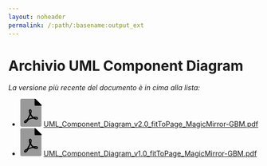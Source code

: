 ```yaml
---
layout: noheader
permalink: /:path/:basename:output_ext
---
```


# Archivio UML Component Diagram

_La versione più recente del documento è in cima alla lista:_

- ![file-pdf.svg](../assets/favicon/file-pdf.svg) [UML\_Component\_Diagram\_v2.0\_fitToPage\_MagicMirror-GBM.pdf](../assets/UMLComponentDiagram/UML_Component_Diagram_v2.0_fitToPage_MagicMirror-GBM.pdf)
- ![file-pdf.svg](../assets/favicon/file-pdf.svg) [UML\_Component\_Diagram\_v1.0\_fitToPage\_MagicMirror-GBM.pdf](../assets/UMLComponentDiagram/UML_Component_Diagram_v1.0_fitToPage_MagicMirror-GBM.pdf)
